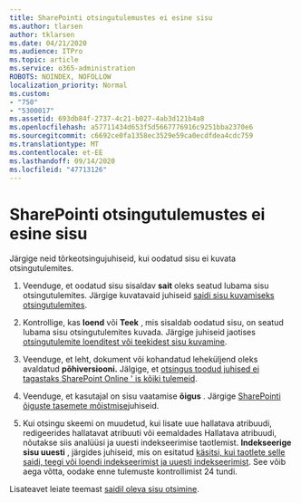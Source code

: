 ```yaml
---
title: SharePointi otsingutulemustes ei esine sisu
ms.author: tlarsen
author: tklarsen
ms.date: 04/21/2020
ms.audience: ITPro
ms.topic: article
ms.service: o365-administration
ROBOTS: NOINDEX, NOFOLLOW
localization_priority: Normal
ms.custom:
- "750"
- "5300017"
ms.assetid: 693db84f-2737-4c21-b027-4ab3d121b4a8
ms.openlocfilehash: a57711434d653f5d5667776916c9251bba2370e6
ms.sourcegitcommit: c6692ce0fa1358ec3529e59ca0ecdfdea4cdc759
ms.translationtype: MT
ms.contentlocale: et-EE
ms.lasthandoff: 09/14/2020
ms.locfileid: "47713126"
---
```

# <a name="content-doesnt-appear-in-sharepoint-search-results"></a>SharePointi otsingutulemustes ei esine sisu

Järgige neid tõrkeotsingujuhiseid, kui oodatud sisu ei kuvata otsingutulemites.
  
1. Veenduge, et oodatud sisu sisaldav **sait** oleks seatud lubama sisu otsingutulemites. Järgige kuvatavaid juhiseid [saidi sisu kuvamiseks otsingutulemites](https://docs.microsoft.com/sharepoint/make-site-content-searchable#show-content-on-a-site-in-search-results).

2. Kontrollige, kas **loend** või **Teek** , mis sisaldab oodatud sisu, on seatud lubama sisu otsingutulemites kuvada. Järgige juhiseid jaotises [otsingutulemite loenditest või teekidest sisu kuvamine](https://docs.microsoft.com/sharepoint/make-site-content-searchable#show-content-from-lists-or-libraries-in-search-results).

3. Veenduge, et leht, dokument või kohandatud leheküljend oleks avaldatud **põhiversiooni.** Jälgige, et [otsingus toodud juhised ei tagastaks SharePoint Online ' is kõiki tulemeid](https://go.microsoft.com/fwlink/?linkid=874525).

4. Veenduge, et kasutajal on sisu vaatamise **õigus** . Järgige [SharePointi õiguste tasemete mõistmise](https://docs.microsoft.com/sharepoint/understanding-permission-levels)juhiseid.
    
5. Kui otsingu skeemi on muudetud, kui lisate uue hallatava atribuudi, redigeerides hallatavat atribuuti või eemaldades Hallatava atribuudi, nõutakse siis analüüsi ja uuesti indekseerimise taotlemist. **Indekseerige sisu uuesti** , järgides juhiseid, mis on esitatud [käsitsi, kui taotlete selle saidi, teegi või loendi indekseerimist ja uuesti indekseerimist](https://docs.microsoft.com/sharepoint/crawl-site-content). See võib aega võtta, oodake enne tulemuste kontrollimist 24 tundi.

Lisateavet leiate teemast [saidil oleva sisu otsimine](https://docs.microsoft.com/sharepoint/make-site-content-searchable). 
  
